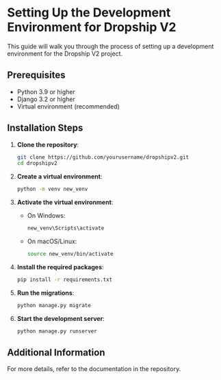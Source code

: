 # Setting Up the Development Environment for Dropship V2

This guide will walk you through the process of setting up a development environment for the Dropship V2 project.

## Prerequisites
- Python 3.9 or higher
- Django 3.2 or higher
- Virtual environment (recommended)

## Installation Steps
1. **Clone the repository**:
   ```bash
   git clone https://github.com/yourusername/dropshipv2.git
   cd dropshipv2
   ```

2. **Create a virtual environment**:
   ```bash
   python -m venv new_venv
   ```

3. **Activate the virtual environment**:
   - On Windows:
     ```bash
     new_venv\Scripts\activate
     ```
   - On macOS/Linux:
     ```bash
     source new_venv/bin/activate
     ```

4. **Install the required packages**:
   ```bash
   pip install -r requirements.txt
   ```

5. **Run the migrations**:
   ```bash
   python manage.py migrate
   ```

6. **Start the development server**:
   ```bash
   python manage.py runserver
   ```

## Additional Information
For more details, refer to the documentation in the repository.

